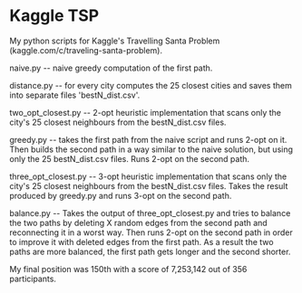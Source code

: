 Kaggle TSP
==========

My python scripts for Kaggle's Travelling Santa Problem (kaggle.com/c/traveling-santa-problem).

naive.py -- naive greedy computation of the first path.

distance.py -- for every city computes the 25 closest cities and saves them into separate files 'bestN_dist.csv'.

two_opt_closest.py -- 2-opt heuristic implementation that scans only the city's 25 closest neighbours from the bestN_dist.csv files.

greedy.py -- takes the first path from the naive script and runs 2-opt on it. Then builds the second path in a way similar to the naive solution, but using only the 25 bestN_dist.csv files. Runs 2-opt on the second path.

three_opt_closest.py -- 3-opt heuristic implementation that scans only the city's 25 closest neighbours from the bestN_dist.csv files. Takes the result produced by greedy.py and runs 3-opt on the second path.

balance.py -- Takes the output of three_opt_closest.py and tries to balance the two paths by deleting X random edges from the second path and reconnecting it in a worst way. Then runs 2-opt on the second path in order to improve it with deleted edges from the first path. As a result the two paths are more balanced, the first path gets longer and the second shorter.

My final position was 150th with a score of 7,253,142 out of 356 participants. 

